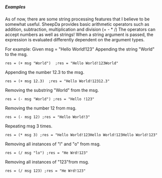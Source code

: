 ##### Examples
As of now, there are some string processing features that I believe to be somewhat useful.
SheepDa provides basic arithmetic operators such as addition, subtraction, multiplication and division (+ - * /)
The operators can accept numbers as well as strings!
When a string argument is passed, the expression is evaluated differently dependent on the argument types.

For example:
Given msg = "Hello World!123"
Appending the string "World" to the msg. 
	
	res = (+ msg "World")  ;res = "Hello World!123World" 
Appending the number 12.3 to the msg. 
	
	res = (+ msg 12.3)  ;res = "Hello World!12312.3" 
Removing the substring "World" from the msg. 
	
	res = (- msg "World") ;res = "Hello !123" 
Removing the number 12 from msg.
	
	res = (- msg 12) ;res = "Hello World!3" 
Repeating msg 3 times.
	
	res = (* msg 3) ;res = "Hello World!123Hello World!123Hello World!123" 
Removing all instances of "l" and "o" from msg.
	
	res = (/ msg "lo") ;res = "He Wrd!123" 
Removing all instances of "123"from msg.
	
	res = (/ msg 123) ;res = "He Wrd!123" 

